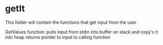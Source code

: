 # getIt
This folder will contain the functions that get input from the user

GetValues function:
pulls input from stdin into buffer on stack and copy's it into heap
returns pointer to input to calling function
